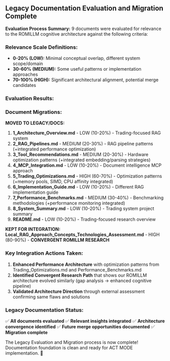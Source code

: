 ## Legacy Documentation Evaluation and Migration Complete

**Evaluation Process Summary:**
9 documents were evaluated for relevance to the ROMILLM cognitive architecture against the following criteria:

### **Relevance Scale Definitions:**
- **0-20% (LOW):** Minimal conceptual overlap, different system scope/domain
- **30-60% (MEDIUM):** Some useful patterns or implementation approaches  
- **70-100% (HIGH):** Significant architectural alignment, potential merge candidates

### **Evaluation Results:**

### **Document Migrations:**

**MOVED TO LEGACY/DOCS:**
1. **1_Architecture_Overview.md** - LOW (10-20%) - Trading-focused RAG system
2. **2_RAG_Pipelines.md** - MEDIUM (20-30%) - RAG pipeline patterns (+integrated performance optimization)
3. **3_Tool_Recommendations.md** - MEDIUM (20-30%) - Hardware optimization patterns (+integrated embedding/parsing strategies)
4. **4_MCP_Integration.md** - LOW (10-20%) - Document intelligence MCP approach
5. **5_Trading_Optimizations.md** - HIGH (60-70%) - Optimization patterns (+memory pools, SIMD, CPU affinity integrated)
6. **6_Implementation_Guide.md** - LOW (10-20%) - Different RAG implementation guide
7. **7_Performance_Benchmarks.md** - MEDIUM (30-40%) - Benchmarking methodologies (+performance monitoring integrated)
8. **8_System_Summary.md** - LOW (10-20%) - Trading system project summary
9. **README.md** - LOW (10-20%) - Trading-focused research overview

**KEPT FOR INTEGRATION:** 
**Local_RAG_Approach_Concepts_Technologies_Assessment.md** - HIGH (80-90%) - **CONVERGENT ROMILLM RESEARCH**

### **Key Integration Actions Taken:**

1. **Enhanced Performance Architecture** with optimization patterns from Trading_Optimizations.md and Performance_Benchmarks.md
2. **Identified Convergent Research Path** that shows our ROMILLM architecture evolved similarly (gap analysis → enhanced cognitive pipeline)
3. **Validated Architecture Direction** through external assessment confirming same flaws and solutions

### **Legacy Documentation Status:**
✅ **All documents evaluated**
✅ **Relevant insights integrated** 
✅ **Architecture convergence identified**
✅ **Future merge opportunities documented**
✅ **Migration complete**

The Legacy Evaluation and Migration process is now complete! Documentation foundation is clean and ready for ACT MODE implementation. 🚀
